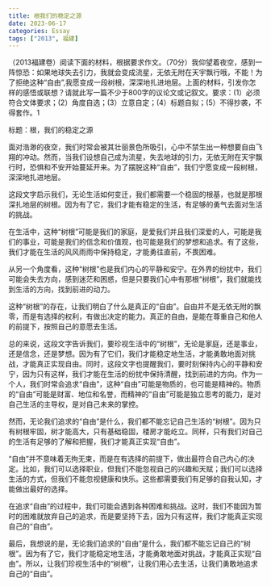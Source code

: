 ```yaml
---
title: 根我们的稳定之源
date: 2023-06-17
categories: Essay
tags: ["2013", 福建]
---
```


（2013福建卷）阅读下面的材料，根据要求作文。（70分）我仰望着夜空，感到一阵惊恐：如果地球失去引力，我就会变成流星，无依无附在天宇飘行哦，不能！为了拒绝这种“自由”,我愿变成一段树根，深深地扎进地层。上面的材料，引发你怎样的感悟或联想？请就此写一篇不少于800字的议论文或记叙文。要求：(1）必须符合文体要求；(2）角度自选；(3）立意自定；(4）标题自拟；(5）不得抄袭，不得套作。1

标题：根，我们的稳定之源

面对浩渺的夜空，我们时常会被其壮丽景色所吸引，心中不禁生出一种想要自由飞翔的冲动。然而，当我们设想自己成为流星，失去地球的引力，无依无附在天宇飘行时，恐惧和不安开始蔓延开来。为了摆脱这种“自由”，我们宁愿变成一段树根，深深地扎进地层。

这段文字启示我们，无论生活如何变迁，我们都需要一个稳固的根基，也就是那根深扎地层的树根。因为有了它，我们才能有稳定的生活，有足够的勇气去面对生活的挑战。

在生活中，这种“树根”可能是我们的家庭，是爱我们并且我们深爱的人，可能是我们的事业，可能是我们的信念和价值观，也可能是我们的梦想和追求。有了这些，我们才能在生活的风风雨雨中保持稳定，才能勇往直前，不畏困难。

从另一个角度看，这种“树根”也是我们内心的平静和安宁。在外界的纷扰中，我们可能会失去方向，感到迷茫和困惑，但是只要我们心中有那根“树根”，我们就能找到生活的方向，找到前进的动力。

这种“树根”的存在，让我们明白了什么是真正的“自由”。自由并不是无依无附的飘零，而是有选择的权利，有做出决定的能力。真正的自由，是能在尊重自己和他人的前提下，按照自己的意愿去生活。

总的来说，这段文字告诉我们，要珍视生活中的“树根”，无论是家庭，还是事业，还是信念，还是梦想。因为有了它们，我们才能稳定地生活，才能勇敢地面对挑战，才能真正实现自由。同时，这段文字也提醒我们，要时刻保持内心的平静和安宁，因为只有这样，我们才能在生活的纷扰中保持清醒，找到前进的方向。作为一个人，我们时常会追求“自由”，这种“自由”可能是物质的，也可能是精神的。物质的“自由”可能是财富、地位和名誉，而精神的“自由”可能是独立思考的能力，是对自己生活的主导权，是对自己未来的掌控。

然而，无论我们追求的“自由”是什么，我们都不能忘记自己生活的“树根”。因为只有树根牢固，树才能高大，只有基础稳固，楼房才能屹立。同样，只有我们对自己的生活有足够的了解和把握，我们才能真正实现“自由”。

“自由”并不意味着无拘无束，而是在有选择的前提下，做出最符合自己内心的决定。比如，我们可以选择职业，但我们不能忽视自己的兴趣和天赋；我们可以选择生活的方式，但我们不能忽视健康和快乐。这些都需要我们有足够的自我认知，才能做出最好的选择。

在追求“自由”的过程中，我们可能会遇到各种困难和挑战。这时，我们不能因为暂时的困难就放弃自己的追求，而是要坚持下去，因为只有这样，我们才能真正实现自己的“自由”。

最后，我想说的是，无论我们追求的“自由”是什么，我们都不能忘记自己的“树根”。因为有了它，我们才能稳定地生活，才能勇敢地面对挑战，才能真正实现“自由”。所以，让我们珍视生活中的“树根”，让我们用心去生活，让我们勇敢地追求自己的“自由”。